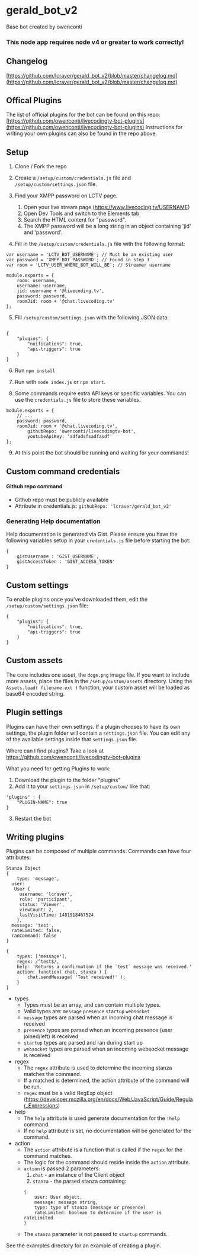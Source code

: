 # gerald_bot_v2
Base bot created by owenconti

### This node app requires node v4 or greater to work correctly!

## Changelog
[https://github.com/lcraver/gerald_bot_v2/blob/master/changelog.md](https://github.com/lcraver/gerald_bot_v2/blob/master/changelog.md)

## Offical Plugins
The list of official plugins for the bot can be found on this repo: [https://github.com/owenconti/livecodingtv-bot-plugins](https://github.com/owenconti/livecodingtv-bot-plugins)
Instructions for writing your own plugins can also be found in the repo above.

## Setup

1) Clone / Fork the repo

2) Create a `/setup/custom/credentials.js` file and `/setup/custom/settings.json` file.

3) Find your XMPP password on LCTV page.
	1. Open your live stream page (https://www.livecoding.tv/USERNAME)
	2. Open Dev Tools and switch to the Elements tab
	3. Search the HTML content for "password".
	4. The XMPP password will be a long string in an object containing 'jid' and 'password'.

4) Fill in the `/setup/custom/credentials.js` file with the following format:

```
var username = 'LCTV_BOT_USERNAME'; // Must be an existing user
var password = 'XMPP_BOT_PASSWORD'; // Found in step 3
var room = 'LCTV_USER_WHERE_BOT_WILL_BE'; // Streamer username

module.exports = {
    room: username,
    username: username,
    jid: username + '@livecoding.tv',
    password: password,
    roomJid: room + '@chat.livecoding.tv'
};

```

5) Fill `/setup/custom/settings.json` with the following JSON data:

```

{
	"plugins": {
		"noifications": true,
		"api-triggers": true
	}
}

```

6) Run `npm install`

7) Run with `node index.js` or `npm start`.

8) Some commands require extra API keys or specific variables. You can use the `credentials.js` file to store these variables.

```
module.exports = {
    // ...
    password: password,
    roomJid: room + '@chat.livecoding.tv',
		githubRepo: 'owenconti/livecodingtv-bot',
		youtubeApiKey: 'adfadsfsadfasdf'
};
```

9) At this point the bot should be running and waiting for your commands!

## Custom command credentials

#### Github repo command
- Github repo must be publicly available
- Attribute in credentials.js: `githubRepo: 'lcraver/gerald_bot_v2'`


### Generating Help documentation
Help documentation is generated via Gist. Please ensure you have the following variables setup in your `credentials.js` file before starting the bot:

```
{
	gistUsername : 'GIST_USERNAME',
	gistAccessToken : 'GIST_ACCESS_TOKEN'
}
```

## Custom settings
To enable plugins once you've downloaded them, edit the `/setup/custom/settings.json` file:

```
{
	"plugins": {
		"noifications": true,
		"api-triggers": true
	}
}
```

## Custom assets
The core includes one asset, the `doge.png` image file. If you want to include more assets, place the files in the `/setup/custom/assets` directory. Using the `Assets.load( filename.ext )` function, your custom asset will be loaded as base64 encoded string.

## Plugin settings
Plugins can have their own settings. If a plugin chooses to have its own settings, the plugin folder will contain a `settings.json` file. You can edit any of the available settings inside that `settings.json` file.

Where can I find plugins?
Take a look at https://github.com/owenconti/livecodingtv-bot-plugins

What you need for getting Plugins to work:

1) Download the plugin to the folder "plugins"
2) Add it to your `settings.json` in `/setup/custom/` like that:
```
"plugins" : {
	"PLUGIN-NAME": true
}
```
3) Restart the bot

## Writing plugins
Plugins can be composed of multiple commands. Commands can have four attributes:

```
Stanza Object
{
	type: 'message',
  user:
   User {
     username: 'lcraver',
     role: 'participant',
     status: 'Viewer',
     viewCount: 2,
     lastVisitTime: 1481918467524
	},
  message: 'test',
  rateLimited: false,
  ranCommand: false
}
```

```
{
	types: ['message'],
	regex: /^test$/,
	help: 'Returns a confirmation if the `test` message was received.'
	action: function( chat, stanza ) {
		chat.sendMessage( 'Test received!' );
	}
}
```
* types
	* Types must be an array, and can contain multiple types.
	* Valid types are: `message` `presence` `startup` `websocket`
	* `message` types are parsed when an incoming chat message is received
	* `presence` types are parsed when an incoming presence (user joined/left) is received
	* `startup` types are parsed and ran during start up
	* `websocket` types are parsed when an incoming websocket message is received
* regex
	* The `regex` attribute is used to determine the incoming stanza matches the command.
	* If a matched is determined, the action attribute of the command will be run.
	* `regex` must be a valid RegExp object (https://developer.mozilla.org/en/docs/Web/JavaScript/Guide/Regular_Expressions)
* help
	* The `help` attribute is used generate documentation for the `!help` command.
	* If no `help` attribute is set, no documentation will be generated for the command.
* action
	* The `action` attribute is a function that is called if the `regex` for the command matches.
	* The logic for the command should reside inside the `action` attribute.
	* `action` is passed 2 parameters:
		1. `chat` - an instance of the Client object
		2. `stanza` - the parsed stanza containing:
		```
		{
			user: User object,
			message: message string,
			type: type of stanza (message or presence)
			rateLimited: boolean to determine if the user is rateLimited
		}
		```
	* The `stanza` parameter is not passed to `startup` commands.


See the examples directory for an example of creating a plugin.
